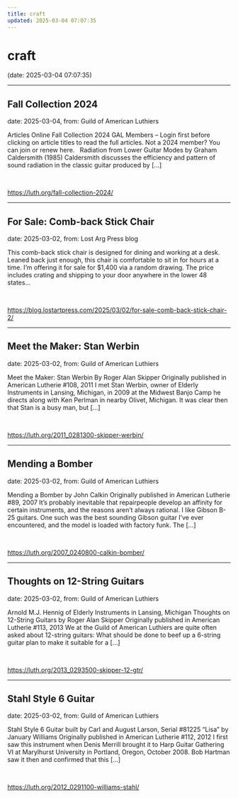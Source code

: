 ```yaml
---
title: craft
updated: 2025-03-04 07:07:35
---
```


# craft

(date: 2025-03-04 07:07:35)

---

## Fall Collection 2024

date: 2025-03-04, from: Guild of American Luthiers

Articles Online Fall Collection 2024 GAL Members – Login first before clicking on article titles to read the full articles. Not a 2024 member? You can join or renew here. &#160; Radiation from Lower Guitar Modes by Graham Caldersmith (1985) Caldersmith discusses the efficiency and pattern of sound radiation in the classic guitar produced by [&#8230;] 

<br> 

<https://luth.org/fall-collection-2024/>

---

## For Sale: Comb-back Stick Chair

date: 2025-03-02, from: Lost Arg Press blog

This comb-back stick chair is designed for dining and working at a desk. Leaned back just enough, this chair is comfortable to sit in for hours at a time. I’m offering it for sale for $1,400 via a random drawing. The price includes crating and shipping to your door anywhere in the lower 48 states... 

<br> 

<https://blog.lostartpress.com/2025/03/02/for-sale-comb-back-stick-chair-2/>

---

## Meet the Maker: Stan Werbin

date: 2025-03-02, from: Guild of American Luthiers

Meet the Maker: Stan Werbin By Roger Alan Skipper Originally published in American Lutherie #108, 2011 I met Stan Werbin, owner of Elderly Instruments in Lansing, Michigan, in 2009 at the Midwest Banjo Camp he directs along with Ken Perlman in nearby Olivet, Michigan. It was clear then that Stan is a busy man, but [&#8230;] 

<br> 

<https://luth.org/2011_0281300-skipper-werbin/>

---

## Mending a Bomber

date: 2025-03-02, from: Guild of American Luthiers

Mending a Bomber by John Calkin Originally published in American Lutherie #89, 2007 It’s probably inevitable that repairpeople develop an affinity for certain instruments, and the reasons aren’t always rational. I like Gibson B-25 guitars. One such was the best sounding Gibson guitar I’ve ever encountered, and the model is loaded with factory funk. The [&#8230;] 

<br> 

<https://luth.org/2007_0240800-calkin-bomber/>

---

## Thoughts on 12-String Guitars

date: 2025-03-02, from: Guild of American Luthiers

Arnold M.J. Hennig of Elderly Instruments in Lansing, Michigan Thoughts on 12-String Guitars by Roger Alan Skipper Originally published in American Lutherie #113, 2013 We at the Guild of American Luthiers are quite often asked about 12-string guitars: What should be done to beef up a 6-string guitar plan to make it suitable for a [&#8230;] 

<br> 

<https://luth.org/2013_0293500-skipper-12-gtr/>

---

## Stahl Style 6 Guitar

date: 2025-03-02, from: Guild of American Luthiers

Stahl Style 6 Guitar built by Carl and August Larson, Serial #81225 “Lisa” by January Williams Originally published in American Lutherie #112, 2012 I first saw this instrument when Denis Merrill brought it to Harp Guitar Gathering VI at Marylhurst University in Portland, Oregon, October 2008. Bob Hartman saw it then and confirmed that this [&#8230;] 

<br> 

<https://luth.org/2012_0291100-williams-stahl/>

